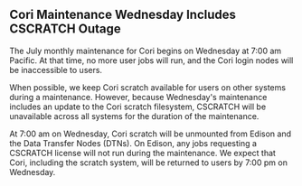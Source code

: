 ## Cori Maintenance Wednesday Includes CSCRATCH Outage

The July monthly maintenance for Cori begins on Wednesday at 7:00 am Pacific. 
At that time, no more user jobs will run, and the Cori login nodes will be 
inaccessible to users.

When possible, we keep Cori scratch available for users on other systems during 
a maintenance. However, because Wednesday's maintenance includes an update to 
the Cori scratch filesystem, CSCRATCH will be unavailable across all systems for
the duration of the maintenance.

At 7:00 am on Wednesday, Cori scratch will be unmounted from Edison and the Data
Transfer Nodes (DTNs). On Edison, any jobs requesting a CSCRATCH license will
not run during the maintenance. We expect that Cori, including the scratch
system, will be returned to users by 7:00 pm on Wednesday.

